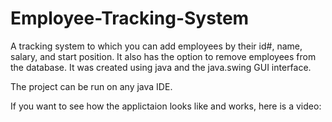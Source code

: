 # Employee-Tracking-System
A tracking system to which you can add employees by their id#, name, salary, and start position. It also has the option to remove employees from the database.
It was created using java and the java.swing GUI interface. 

The project can be run on any java IDE.

If you want to see how the applictaion looks like and works, here is a video:

